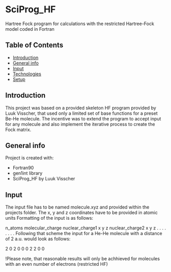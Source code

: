 # SciProg_HF
Hartree Fock program for calculations with the restricted Hartree-Fock model coded in Fortran
## Table of Contents
* [Introduction](#introduction)
* [General info](#general-info)
* [Input](#input)
* [Technologies](#technologies)
* [Setup](#setup)

## Introduction
This project was based on a provided skeleton HF program provided by Luuk Visscher, that used only a limited set of base functions for a preset Be-He molecule. The incentive was to extend the program to accept input for any molecule and also implement the iterative process to create the Fock matrix. 

## General info
Project is created with:
* Fortran90
* gen1int library
* SciProg_HF by Luuk Visscher

## Input
The input file has to be named molecule.xyz and provided within the projects folder. 
The x, y and z coordinates have to be provided in atomic units
Formatting of the input is as follows:

n_atoms        molecular_charge
nuclear_charge1      x             y            z
nuclear_charge2      x             y            z
      .              .             .            .
      .              .             .            .
Following that scheme the input for a He-He molecule with a distance of 2 a.u. would look as follows:

2 0
2 0 0 0
2 2 0 0

!Please note, that reasonable results will only be achhieved for molecules with an even number of electrons (restricted HF)


